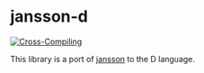 # jansson-d

[![Cross-Compiling](https://github.com/dokutoku/jansson-d/actions/workflows/cross-compiling.yml/badge.svg)](https://github.com/dokutoku/jansson-d/actions/workflows/cross-compiling.yml)

This library is a port of [jansson](https://github.com/akheron/jansson) to the D language.
